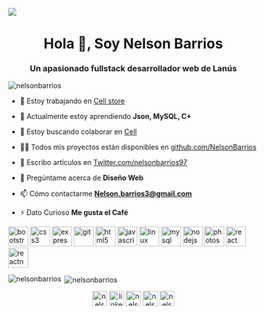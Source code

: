  

![](https://i.imgur.com/GSQ9ILC.png)

<h1 align="center">Hola 👋, Soy Nelson Barrios</h1>
<h3 align="center">Un apasionado fullstack desarrollador web de Lanús</h3>

<p align="left"> <img src="https://komarev.com/ghpvc/?username=nelsonbarrios" alt="nelsonbarrios" /> </p>

- 🔭 Estoy trabajando en [Cell store](github.com/NelsonBarrios/grupo_16_cell)

- 🌱 Actualmente estoy aprendiendo **Json, MySQL, C+**

- 👯 Estoy buscando colaborar en [Cell](github.com/JuniorLizazu/grupo_16_CELL)

- 👨‍💻 Todos mis proyectos están disponibles en [github.com/NelsonBarrios](github.com/NelsonBarrios)

- 📝 Escribo artículos en [Twitter.com/nelsonbarrios97](Twitter.com/nelsonbarrios97)

- 💬 Pregúntame acerca de **Diseño Web**

- 📫 Cómo contactarme **Nelson.barrios3@gmail.com**

- ⚡ Dato Curioso **Me gusta el Café**

<p align="left"><img src="https://devicons.github.io/devicon/devicon.git/icons/bootstrap/bootstrap-plain.svg" alt="bootstrap" width="40" height="40"/> <img src="https://devicons.github.io/devicon/devicon.git/icons/css3/css3-original-wordmark.svg" alt="css3" width="40" height="40"/> <img src="https://devicons.github.io/devicon/devicon.git/icons/express/express-original-wordmark.svg" alt="express" width="40" height="40"/> <img src="https://www.vectorlogo.zone/logos/git-scm/git-scm-icon.svg" alt="git" width="40" height="40"/> <img src="https://devicons.github.io/devicon/devicon.git/icons/html5/html5-original-wordmark.svg" alt="html5" width="40" height="40"/> <img src="https://devicons.github.io/devicon/devicon.git/icons/javascript/javascript-original.svg" alt="javascript" width="40" height="40"/> <img src="https://devicons.github.io/devicon/devicon.git/icons/linux/linux-original.svg" alt="linux" width="40" height="40"/> <img src="https://devicons.github.io/devicon/devicon.git/icons/mysql/mysql-original-wordmark.svg" alt="mysql" width="40" height="40"/> <img src="https://devicons.github.io/devicon/devicon.git/icons/nodejs/nodejs-original-wordmark.svg" alt="nodejs" width="40" height="40"/> <img src="https://devicons.github.io/devicon/devicon.git/icons/photoshop/photoshop-plain.svg" alt="photoshop" width="40" height="40"/> <img src="https://devicons.github.io/devicon/devicon.git/icons/react/react-original-wordmark.svg" alt="react" width="40" height="40"/> <img src="https://reactnative.dev/img/header_logo.svg" alt="reactnative" width="40" height="40"/></p>

<p><img align="left" src="https://github-readme-stats.vercel.app/api/top-langs/?username=nelsonbarrios&layout=compact&hide=html" alt="nelsonbarrios" /></p>

<p>&nbsp;<img align="center" src="https://github-readme-stats.vercel.app/api/?username=nelsonbarrios&show_icons=true&title_color=fff&icon_color=79ff97&text_color=9f9f9f&bg_color=151515" alt="nelsonbarrios" /></p>

<p align="center">
<a href="https://twitter.com/nelsonbarrios97" target="blank"><img align="center" src="https://cdn.jsdelivr.net/npm/simple-icons@3.0.1/icons/twitter.svg" alt="nelsonbarrios97" height="30" width="30" /></a>
<a href="https://linkedin.com/in/linkedin.com/un/nelsonbarrios" target="blank"><img align="center" src="https://cdn.jsdelivr.net/npm/simple-icons@3.0.1/icons/linkedin.svg" alt="linkedin.com/un/nelsonbarrios" height="30" width="30" /></a>
<a href="https://fb.com/nelsonbarrios" target="blank"><img align="center" src="https://cdn.jsdelivr.net/npm/simple-icons@3.0.1/icons/facebook.svg" alt="nelsonbarrios" height="30" width="30" /></a>
<a href="https://instagram.com/nelsonnatanael" target="blank"><img align="center" src="https://cdn.jsdelivr.net/npm/simple-icons@3.0.1/icons/instagram.svg" alt="nelsonnatanael" height="30" width="30" /></a>
<a href="https://www.youtube.com/c/nelsonbarrios" target="blank"><img align="center" src="https://cdn.jsdelivr.net/npm/simple-icons@3.0.1/icons/youtube.svg" alt="nelsonbarrios" height="30" width="30" /></a>
</p>
